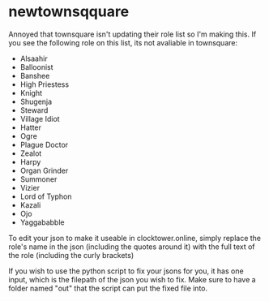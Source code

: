 # newtownsqquare
Annoyed that townsquare isn't updating their role list so I'm making this.
If you see the following role on this list, its not avaliable in townsquare:
- Alsaahir
- Balloonist
- Banshee
- High Priestess
- Knight
- Shugenja
- Steward
- Village Idiot
- Hatter
- Ogre
- Plague Doctor
- Zealot
- Harpy
- Organ Grinder
- Summoner
- Vizier
- Lord of Typhon
- Kazali
- Ojo
- Yaggababble

To edit your json to make it useable in clocktower.online, simply replace the role's name in the json (including the quotes around it) with the full text of the role (including the curly brackets)

If you wish to use the python script to fix your jsons for you, it has one input, which is the filepath of the json you wish to fix. Make sure to have a folder named "out" that the script can put the fixed file into.
